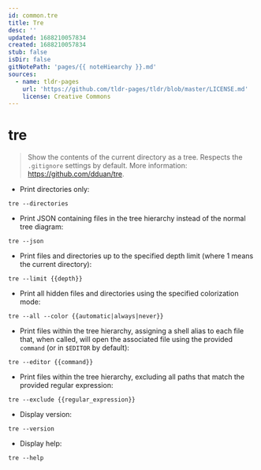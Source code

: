 ```yaml
---
id: common.tre
title: Tre
desc: ''
updated: 1688210057834
created: 1688210057834
stub: false
isDir: false
gitNotePath: 'pages/{{ noteHiearchy }}.md'
sources:
  - name: tldr-pages
    url: 'https://github.com/tldr-pages/tldr/blob/master/LICENSE.md'
    license: Creative Commons
---
```

# tre

> Show the contents of the current directory as a tree.
> Respects the `.gitignore` settings by default.
> More information: <https://github.com/dduan/tre>.

- Print directories only:

`tre --directories`

- Print JSON containing files in the tree hierarchy instead of the normal tree diagram:

`tre --json`

- Print files and directories up to the specified depth limit (where 1 means the current directory):

`tre --limit {{depth}}`

- Print all hidden files and directories using the specified colorization mode:

`tre --all --color {{automatic|always|never}}`

- Print files within the tree hierarchy, assigning a shell alias to each file that, when called, will open the associated file using the provided `command` (or in `$EDITOR` by default):

`tre --editor {{command}}`

- Print files within the tree hierarchy, excluding all paths that match the provided regular expression:

`tre --exclude {{regular_expression}}`

- Display version:

`tre --version`

- Display help:

`tre --help`

